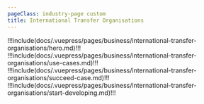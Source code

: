 ```yaml
---
pageClass: industry-page custom
title: International Transfer Organisations
---
```


!!!include(docs/.vuepress/pages/business/international-transfer-organisations/hero.md)!!!
!!!include(docs/.vuepress/pages/business/international-transfer-organisations/use-cases.md)!!!
!!!include(docs/.vuepress/pages/business/international-transfer-organisations/succeed-case.md)!!!
!!!include(docs/.vuepress/pages/business/international-transfer-organisations/start-developing.md)!!!

<script>
import VueSlickCarousel from 'vue-slick-carousel';
import 'vue-slick-carousel/dist/vue-slick-carousel.css';
import 'vue-slick-carousel/dist/vue-slick-carousel-theme.css';
import TabSection from "../.vuepress/components/TabSection";
import Accordion from "../.vuepress/components/simple-accordion/accordion";
import AccordionItem from "../.vuepress/components/simple-accordion/accordion-item";
import useCasesTab from "../.vuepress/mixins/useCasesTab.js";

export default {
  components: {
    VueSlickCarousel, AccordionItem, Accordion, TabSection
  },
  data() {
    return {
      options: {
        dots: true,
        arrows: true,
        dotsClass: 'testimonials__dots',
        infinite: false,
        speed: 500,
        slidesToShow: 1,
      },
      borderedLink: false,
      accentLink: {
        text: 'Start developing',
        link: '/examples'
      },
      tabs: [
        'International Transfers',
      ],
      activeTabName: '',
    }
  },
  mixins: [useCasesTab],
}
</script>


